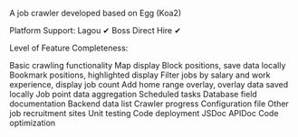A job crawler developed based on Egg (Koa2)

Platform Support:
Lagou ✔
Boss Direct Hire ✔

Level of Feature Completeness:

Basic crawling functionality
Map display
Block positions, save data locally
Bookmark positions, highlighted display
Filter jobs by salary and work experience, display job count
Add home range overlay, overlay data saved locally
Job point data aggregation
Scheduled tasks
Database field documentation
Backend data list
Crawler progress
Configuration file
Other job recruitment sites
Unit testing
Code deployment
JSDoc
APIDoc
Code optimization



